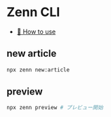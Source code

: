 # Zenn CLI

* [📘 How to use](https://zenn.dev/zenn/articles/zenn-cli-guide)

## new article

```bash
npx zenn new:article
```

## preview

```bash
npx zenn preview # プレビュー開始
```
